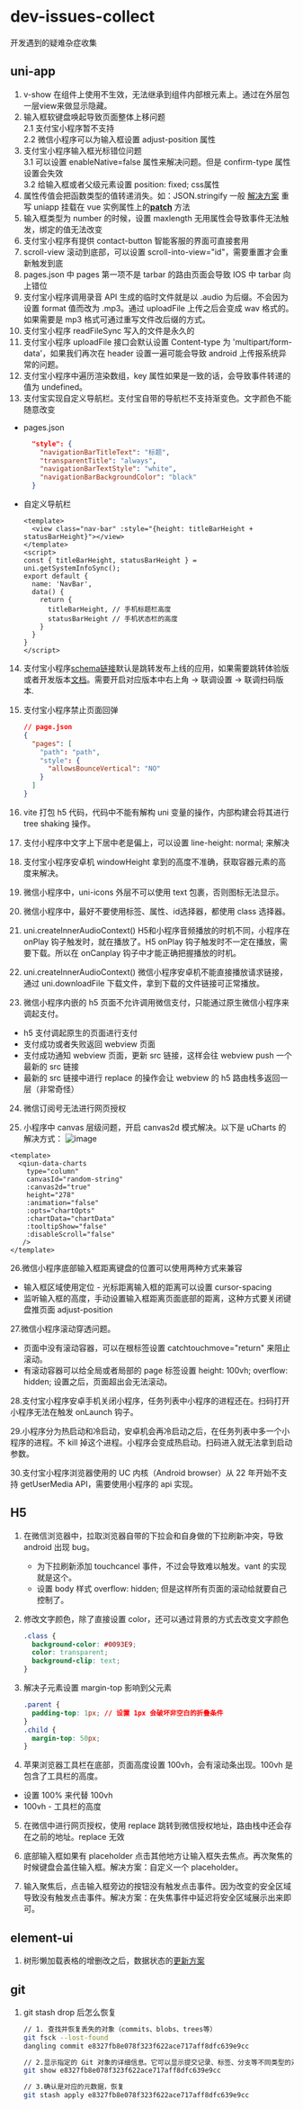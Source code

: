 # dev-issues-collect
开发遇到的疑难杂症收集

## uni-app
1. v-show 在组件上使用不生效，无法继承到组件内部根元素上。通过在外层包一层view来做显示隐藏。
2. 输入框软键盘唤起导致页面整体上移问题<br/>
  2.1 支付宝小程序暂不支持<br/>
  2.2 微信小程序可以为输入框设置 adjust-position 属性
3. 支付宝小程序输入框光标错位问题<br/>
  3.1 可以设置 enableNative=false 属性来解决问题。但是 confirm-type 属性设置会失效<br/>
  3.2 给输入框或者父级元素设置 position: fixed; css属性<br/>
4. 属性传值会把函数类型的值转递消失。如：JSON.stringify 一般 [解决方案](https://github.com/dcloudio/uni-app/issues/1522) 重写 uniapp 挂载在 vue 实例属性上的[__patch__](https://github1s.com/dcloudio/uni-app/blob/HEAD/packages/vue-cli-plugin-uni/packages/mp-vue/dist/mp.runtime.esm.js#L5428) 方法
5. 输入框类型为 number 的时候，设置 maxlength 无用属性会导致事件无法触发，绑定的值无法改变
6. 支付宝小程序有提供 contact-button 智能客服的界面可直接套用
7. scroll-view 滚动到底部，可以设置 scroll-into-view="id"，需要重置才会重新触发到底
8. pages.json 中 pages 第一项不是 tarbar 的路由页面会导致 IOS 中 tarbar 向上错位
9. 支付宝小程序调用录音 API 生成的临时文件就是以 .audio 为后缀。不会因为设置 format 值而改为 .mp3。通过 uploadFile 上传之后会变成 wav 格式的。如果需要是 mp3 格式可通过重写文件改后缀的方式。
10. 支付宝小程序 readFileSync 写入的文件是永久的
11. 支付宝小程序 uploadFile 接口会默认设置 Content-type 为 'multipart/form-data'，如果我们再次在 header 设置一遍可能会导致 android 上传报系统异常的问题。
12. 支付宝小程序中遍历渲染数组，key 属性如果是一致的话，会导致事件转递的值为 undefined。
13. 支付宝实现自定义导航栏。支付宝自带的导航栏不支持渐变色。文字颜色不能随意改变
  - pages.json
  
    ```json
      "style": {
        "navigationBarTitleText": "标题",
        "transparentTitle": "always",
        "navigationBarTextStyle": "white",
        "navigationBarBackgroundColor": "black"
      }
    ```
  - 自定义导航栏
  
    ```vue
    <template>
      <view class="nav-bar" :style="{height: titleBarHeight + statusBarHeight}"></view>
    </template>
    <script>
    const { titleBarHeight, statusBarHeight } = uni.getSystemInfoSync();
    export default {
      name: 'NavBar',
      data() {
        return {
          titleBarHeight, // 手机标题栏高度
          statusBarHeight // 手机状态栏的高度
        }
      }
    }
    </script>
    ```
 
14. 支付宝小程序[schema链接](https://opendocs.alipay.com/support/01rb18)默认是跳转发布上线的应用，如果需要跳转体验版或者开发版本[文档](https://opendocs.alipay.com/support/01rb0j)。需要开启对应版本中右上角 -> 联调设置 -> 联调扫码版本.

15. 支付宝小程序禁止页面回弹
    ```json
    // page.json
    {
      "pages": [
        "path": "path",
        "style": {
          "allowsBounceVertical": "NO"
        }
      ]
    }
    ```
16. vite 打包 h5 代码，代码中不能有解构 uni 变量的操作，内部构建会将其进行 tree shaking 操作。

17. 支付小程序中文字上下居中老是偏上，可以设置 line-height: normal; 来解决

18. 支付宝小程序安卓机 windowHeight 拿到的高度不准确，获取容器元素的高度来解决。

19. 微信小程序中，uni-icons 外层不可以使用 text 包裹，否则图标无法显示。

20. 微信小程序中，最好不要使用标签、属性、id选择器，都使用 class 选择器。

21. uni.createInnerAudioContext() H5和小程序音频播放的时机不同，小程序在 onPlay 钩子触发时，就在播放了。H5 onPlay 钩子触发时不一定在播放，需要下载。所以在 onCanplay 钩子中才能正确把握播放的时机。

22. uni.createInnerAudioContext() 微信小程序安卓机不能直接播放请求链接，通过 uni.downloadFile 下载文件，拿到下载的文件链接可正常播放。

23. 微信小程序内嵌的 h5 页面不允许调用微信支付，只能通过原生微信小程序来调起支付。
  - h5 支付调起原生的页面进行支付
  - 支付成功或者失败返回 webview 页面
  - 支付成功通知 webview 页面，更新 src 链接，这样会往 webview push 一个最新的 src 链接
  - 最新的 src 链接中进行 replace 的操作会让 webview 的 h5 路由栈多返回一层（非常奇怪）

24. 微信订阅号无法进行网页授权

25. 小程序中 canvas 层级问题，开启 canvas2d 模式解决。以下是 uCharts 的解决方式：
![image](https://user-images.githubusercontent.com/49627376/209652041-1431c079-457b-4e4a-a5d8-ba6cde72bd70.png)

```vue
<template>
  <qiun-data-charts
    type="column"
    canvasId="random-string"
    :canvas2d="true"
    height="278"
    :animation="false"
    :opts="chartOpts"
    :chartData="chartData"
    :tooltipShow="false"
    :disableScroll="false"
   />
</template>
```
26.微信小程序底部输入框距离键盘的位置可以使用两种方式来兼容
  - 输入框区域使用定位 - 光标距离输入框的距离可以设置 cursor-spacing
  - 监听输入框的高度，手动设置输入框距离页面底部的距离，这种方式要关闭键盘推页面 adjust-position

27.微信小程序滚动穿透问题。
  - 页面中没有滚动容器，可以在根标签设置 catchtouchmove="return" 来阻止滚动。
  - 有滚动容器可以给全局或者局部的 page 标签设置 height: 100vh; overflow: hidden; 设置之后，页面超出会无法滚动。
  
28.支付宝小程序安卓手机关闭小程序，任务列表中小程序的进程还在。扫码打开小程序无法在触发 onLaunch 钩子。

29.小程序分为热启动和冷启动，安卓机会再冷启动之后，在任务列表中多一个小程序的进程。不 kill 掉这个进程。小程序会变成热启动。扫码进入就无法拿到启动参数。

30.支付宝小程序浏览器使用的 UC 内核（Android browser）从 22 年开始不支持 getUserMedia API，需要使用小程序的 api 实现。

## H5

1. 在微信浏览器中，拉取浏览器自带的下拉会和自身做的下拉刷新冲突，导致 android 出现 bug。
    - 为下拉刷新添加 touchcancel 事件，不过会导致难以触发。vant 的实现就是这个。
    - 设置 body 样式 overflow: hidden; 但是这样所有页面的滚动给就要自己控制了。
    
2. 修改文字颜色，除了直接设置 color，还可以通过背景的方式去改变文字颜色
    ```css
    .class {
      background-color: #0093E9;
      color: transparent;
      background-clip: text;
    }
    ```
3. 解决子元素设置 margin-top 影响到父元素
   ```css
   .parent {
     padding-top: 1px; // 设置 1px 会破坏非空白的折叠条件
   }
   .child {
     margin-top: 50px;
   }
   ```
4. 苹果浏览器工具栏在底部，页面高度设置 100vh，会有滚动条出现。100vh 是包含了工具栏的高度。
  - 设置 100% 来代替 100vh
  - 100vh - 工具栏的高度
  
5. 在微信中进行网页授权，使用 replace 跳转到微信授权地址，路由栈中还会存在之前的地址。replace 无效

6. 底部输入框如果有 placeholder 点击其他地方让输入框失去焦点。再次聚焦的时候键盘会盖住输入框。解决方案：自定义一个 placeholder。

7. 输入聚焦后，点击输入框旁边的按钮没有触发点击事件。因为改变的安全区域导致没有触发点击事件。解决方案：在失焦事件中延迟将安全区域展示出来即可。
   
## element-ui

1. 树形懒加载表格的增删改之后，数据状态的[更新方案](https://blog.csdn.net/weixin_39150852/article/details/113727283)

## git

1. git stash drop 后怎么恢复
     ```bash
     // 1. 查找并恢复丢失的对象（commits、blobs、trees等）
     git fsck --lost-found
     dangling commit e8327fb8e078f323f622ace717aff8dfc639e9cc
     
     // 2.显示指定的 Git 对象的详细信息。它可以显示提交记录、标签、分支等不同类型的对象的具体内容和元数据
     git show e8327fb8e078f323f622ace717aff8dfc639e9cc
     
     // 3.确认是对应的元数据，恢复
     git stash apply e8327fb8e078f323f622ace717aff8dfc639e9cc
     ```
